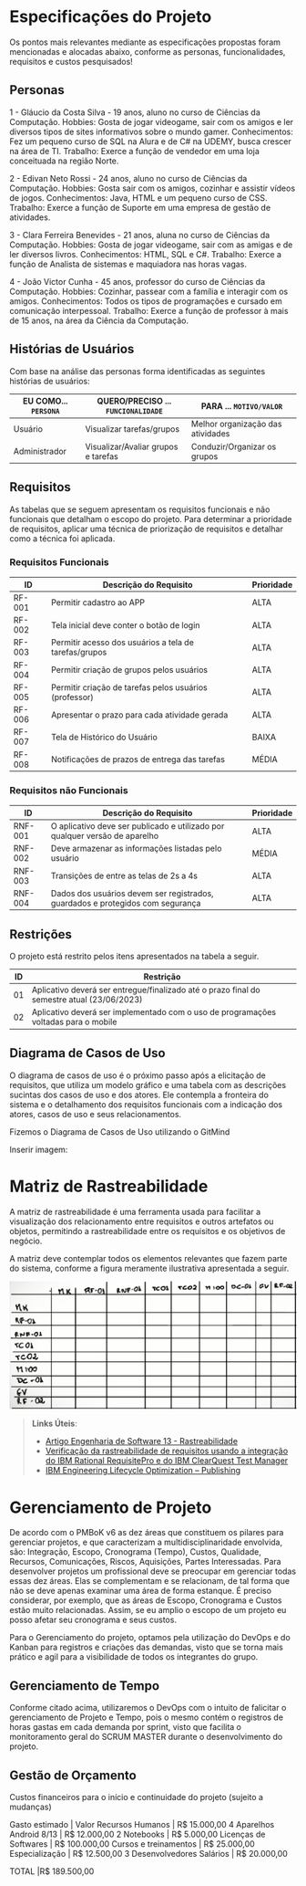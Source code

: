 # Especificações do Projeto

Os pontos mais relevantes mediante as especificações propostas foram mencionadas e alocadas abaixo, conforme as personas, funcionalidades, requisitos e custos pesquisados! 

## Personas

1 - Gláucio da Costa Silva - 19 anos, aluno no curso de Ciências da Computação. Hobbies: Gosta de jogar videogame, sair com os amigos e ler diversos tipos de sites informativos sobre o mundo gamer. Conhecimentos: Fez um pequeno curso de SQL na Alura e de C# na UDEMY, busca crescer na área de TI. Trabalho: Exerce a função de vendedor em uma loja conceituada na região Norte.

2 - Edivan Neto Rossi - 24 anos, aluno no curso de Ciências da Computação. Hobbies: Gosta sair com os amigos, cozinhar e assistir vídeos de jogos. Conhecimentos: Java, HTML e um pequeno curso de CSS. Trabalho: Exerce a função de Suporte em uma empresa de gestão de atividades.

3 - Clara Ferreira Benevides - 21 anos, aluna no curso de Ciências da Computação. Hobbies: Gosta de jogar videogame, sair com as amigas e de ler diversos livros. Conhecimentos: HTML, SQL e C#. Trabalho: Exerce a função de Analista de sistemas e maquiadora nas horas vagas.

4 - João Victor Cunha - 45 anos, professor do curso de Ciências da Computação. Hobbies: Cozinhar, passear com a família e interagir com os amigos. Conhecimentos: Todos os tipos de programações e cursado em comunicação interpessoal. Trabalho: Exerce a função de professor à mais de 15 anos, na área da Ciência da Computação.

## Histórias de Usuários

Com base na análise das personas forma identificadas as seguintes histórias de usuários:

|EU COMO... `PERSONA`| QUERO/PRECISO ... `FUNCIONALIDADE` |PARA ... `MOTIVO/VALOR`                 |
|--------------------|------------------------------------|----------------------------------------|
|Usuário             | Visualizar tarefas/grupos          | Melhor organização das atividades      |
|Administrador       | Visualizar/Avaliar grupos e tarefas| Conduzir/Organizar os grupos           |
 

## Requisitos

As tabelas que se seguem apresentam os requisitos funcionais e não funcionais que detalham o escopo do projeto. Para determinar a prioridade de requisitos, aplicar uma técnica de priorização de requisitos e detalhar como a técnica foi aplicada.

### Requisitos Funcionais

|ID    | Descrição do Requisito  | Prioridade |
|------|-----------------------------------------|----|
|RF-001| Permitir cadastro ao APP                                | ALTA | 
|RF-002| Tela inicial deve conter o botão de login               | ALTA |
|RF-003| Permitir acesso dos usuários a tela de tarefas/grupos   | ALTA |
|RF-004| Permitir criação de grupos pelos usuários               | ALTA |
|RF-005| Permitir criação de tarefas pelos usuários (professor)  | ALTA |
|RF-006| Apresentar o prazo para cada atividade gerada           | ALTA |
|RF-007| Tela de Histórico do Usuário                            | BAIXA |
|RF-008| Notificações de prazos de entrega das tarefas           | MÉDIA |




### Requisitos não Funcionais

|ID     | Descrição do Requisito  |Prioridade |
|-------|-------------------------|----|
|RNF-001| O aplicativo deve ser publicado e utilizado por qualquer versão de aparelho       | ALTA | 
|RNF-002| Deve armazenar as informações listadas pelo usuário                               | MÉDIA | 
|RNF-003| Transições de entre as telas de 2s a 4s                                           | ALTA | 
|RNF-004| Dados dos usuários devem ser registrados, guardados e protegidos com segurança    | ALTA | 

## Restrições

O projeto está restrito pelos itens apresentados na tabela a seguir.

|ID| Restrição                                                                                  |
|--|--------------------------------------------------------------------------------------------|
|01| Aplicativo deverá ser entregue/finalizado até o prazo final do semestre atual (23/06/2023) |
|02| Aplicativo deverá ser implementado com o uso de programações voltadas para o mobile        |

## Diagrama de Casos de Uso

O diagrama de casos de uso é o próximo passo após a elicitação de requisitos, que utiliza um modelo gráfico e uma tabela com as descrições sucintas dos casos de uso e dos atores. Ele contempla a fronteira do sistema e o detalhamento dos requisitos funcionais com a indicação dos atores, casos de uso e seus relacionamentos. 

Fizemos o Diagrama de Casos de Uso utilizando o GitMind

Inserir imagem: 

# Matriz de Rastreabilidade

A matriz de rastreabilidade é uma ferramenta usada para facilitar a visualização dos relacionamento entre requisitos e outros artefatos ou objetos, permitindo a rastreabilidade entre os requisitos e os objetivos de negócio. 

A matriz deve contemplar todos os elementos relevantes que fazem parte do sistema, conforme a figura meramente ilustrativa apresentada a seguir.

![Exemplo de matriz de rastreabilidade](img/02-matriz-rastreabilidade.png)

> **Links Úteis**:
> - [Artigo Engenharia de Software 13 - Rastreabilidade](https://www.devmedia.com.br/artigo-engenharia-de-software-13-rastreabilidade/12822/)
> - [Verificação da rastreabilidade de requisitos usando a integração do IBM Rational RequisitePro e do IBM ClearQuest Test Manager](https://developer.ibm.com/br/tutorials/requirementstraceabilityverificationusingrrpandcctm/)
> - [IBM Engineering Lifecycle Optimization – Publishing](https://www.ibm.com/br-pt/products/engineering-lifecycle-optimization/publishing/)


# Gerenciamento de Projeto

De acordo com o PMBoK v6 as dez áreas que constituem os pilares para gerenciar projetos, e que caracterizam a multidisciplinaridade envolvida, são: Integração, Escopo, Cronograma (Tempo), Custos, Qualidade, Recursos, Comunicações, Riscos, Aquisições, Partes Interessadas. Para desenvolver projetos um profissional deve se preocupar em gerenciar todas essas dez áreas. Elas se complementam e se relacionam, de tal forma que não se deve apenas examinar uma área de forma estanque. É preciso considerar, por exemplo, que as áreas de Escopo, Cronograma e Custos estão muito relacionadas. Assim, se eu amplio o escopo de um projeto eu posso afetar seu cronograma e seus custos.

Para o Gerenciamento do projeto, optamos pela utilização do DevOps e do Kanban para registros e criações das demandas, visto que se torna mais prático e agil para a visibilidade de todos os integrantes do grupo.

## Gerenciamento de Tempo

Conforme citado acima, utilizaremos o DevOps com o intuito de falicitar o gerenciamento de Projeto e Tempo, pois o mesmo contém o registros de horas gastas em cada demanda por sprint, visto que facilita o monitoramento geral do SCRUM MASTER durante o desenvolvimento do projeto.

## Gestão de Orçamento

Custos financeiros para o início e continuidade do projeto (sujeito a mudanças)

Gasto estimado	|  Valor
Recursos Humanos	| R$ 15.000,00
4 Aparelhos Android 8/13 |  R$ 12.000,00
2 Notebooks | R$ 5.000,00
Licenças de Softwares | R$ 100.000,00
Cursos e treinamentos | R$ 25.000,00
Especialização | R$ 12.500,00
3 Desenvolvedores Salários | R$ 20.000,00

TOTAL	 |R$ 189.500,00

